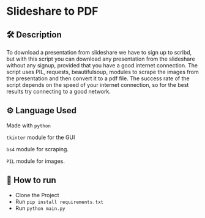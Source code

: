 # Slideshare to PDF

## 🛠️ Description
To download a presentation from slideshare we have to sign up to scribd, but with this script you can download 
any presentation from the slideshare without any signup, provided that you have a good internet connection. The script uses PIL, requests, 
beautifulsoup, modules to scrape the images from the presentation and then convert it to a pdf file.
The success rate of the script depends on the speed of your internet connection, so for the best results 
try connecting to a good network.

## ⚙️ Language Used
Made with `python`

`tkinter` module for the GUI

`bs4` module for scraping.

`PIL` module for images.


## 🌟 How to run
- Clone the Project
- Run `pip install requirements.txt`
- Run `python main.py`
